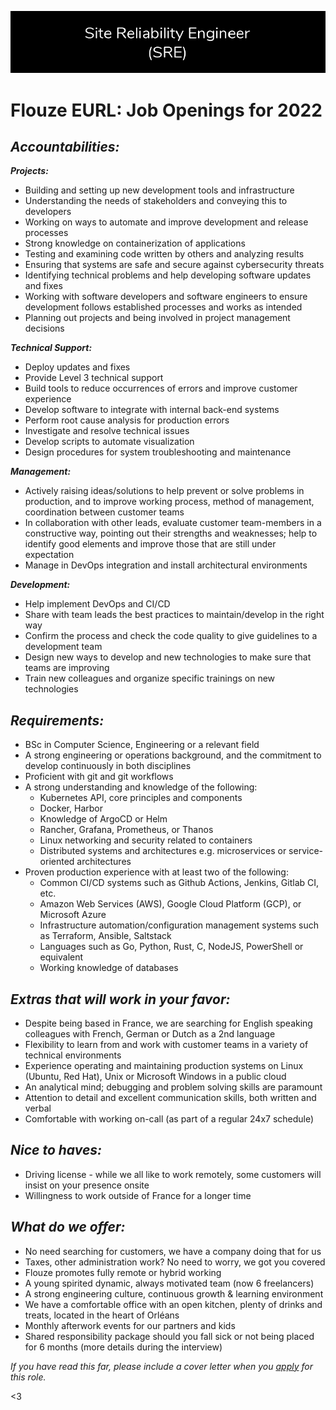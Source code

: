 ![Join Us](/assets/opportunities.png)

# Flouze EURL: Job Openings for 2022

## ***Accountabilities:***

***Projects:***
- Building and setting up new development tools and infrastructure
- Understanding the needs of stakeholders and conveying this to developers
- Working on ways to automate and improve development and release processes
- Strong knowledge on containerization of applications
- Testing and examining code written by others and analyzing results
- Ensuring that systems are safe and secure against cybersecurity threats
- Identifying technical problems and help developing software updates and fixes
- Working with software developers and software engineers to ensure development follows established processes and works as intended
- Planning out projects and being involved in project management decisions

***Technical Support:***
- Deploy updates and fixes
- Provide Level 3 technical support
- Build tools to reduce occurrences of errors and improve customer experience
- Develop software to integrate with internal back-end systems
- Perform root cause analysis for production errors 
- Investigate and resolve technical issues
- Develop scripts to automate visualization
- Design procedures for system troubleshooting and maintenance

***Management:***
- Actively raising ideas/solutions to help prevent or solve problems in production, and to improve working process, method of management, coordination between customer teams
- In collaboration with other leads, evaluate customer team-members in a constructive way, pointing out their strengths and weaknesses; help to identify good elements and improve those that are still under expectation
- Manage in DevOps integration and install architectural environments

***Development:***
- Help implement DevOps and CI/CD
- Share with team leads the best practices to maintain/develop in the right way
- Confirm the process and check the code quality to give guidelines to a development team
- Design new ways to develop and new technologies to make sure that teams are improving
- Train new colleagues and organize specific trainings on new technologies

## ***Requirements:***

- BSc in Computer Science, Engineering or a relevant field
- A strong engineering or operations background, and the commitment to develop continuously in both disciplines
- Proficient with git and git workflows
- A strong understanding and knowledge of the following: 
    * Kubernetes API, core principles and components
    * Docker, Harbor
    * Knowledge of ArgoCD or Helm
    * Rancher, Grafana, Prometheus, or Thanos
    * Linux networking and security related to containers
    * Distributed systems and architectures e.g. microservices or service-oriented architectures
- Proven production experience with at least two of the following:
    * Common CI/CD systems such as Github Actions, Jenkins, Gitlab CI, etc.
    * Amazon Web Services (AWS), Google Cloud Platform (GCP), or Microsoft Azure
    * Infrastructure automation/configuration management systems such as Terraform, Ansible, Saltstack
    * Languages such as Go, Python, Rust, C, NodeJS, PowerShell or equivalent
    * Working knowledge of databases

## ***Extras that will work in your favor:***

- Despite being based in France, we are searching for English speaking colleagues with French, German or Dutch as a 2nd language
- Flexibility to learn from and work with customer teams in a variety of technical environments 
- Experience operating and maintaining production systems on Linux (Ubuntu, Red Hat), Unix or Microsoft Windows in a public cloud
- An analytical mind; debugging and problem solving skills are paramount
- Attention to detail and excellent communication skills, both written and verbal
- Comfortable with working on-call (as part of a regular 24x7 schedule)

## ***Nice to haves:***
- Driving license - while we all like to work remotely, some customers will insist on your presence onsite
- Willingness to work outside of France for a longer time

## ***What do we offer:***
- No need searching for customers, we have a company doing that for us
- Taxes, other administration work? No need to worry, we got you covered
- Flouze promotes fully remote or hybrid working
- A young spirited dynamic, always motivated team (now 6 freelancers)
- A strong engineering culture, continuous growth & learning environment
- We have a comfortable office with an open kitchen, plenty of drinks and treats, located in the heart of Orléans
- Monthly afterwork events for our partners and kids
- Shared responsibility package should you fall sick or not being placed for 6 months (more details during the interview)

*If you have read this far, please include a cover letter when you [apply](mailto:flouze-eurl@proton.me) for this role.*

<3
